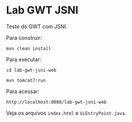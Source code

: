 # Lab GWT JSNI

Teste do GWT com JSNI.

Para construir:

`mvn clean install`

Para executar:

`cd lab-gwt-jsni-web`

`mvn tomcat7:run`

Para acessar:

`http://localhost:8080/lab-gwt-jsni-web`

Veja os arquivos `index.html` e `UiEntryPoint.java`.